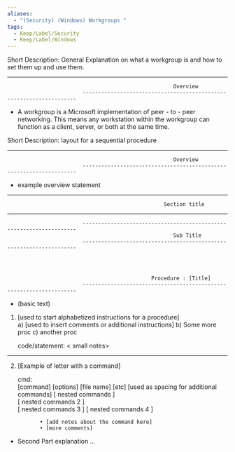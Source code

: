 ```yaml
---
aliases:
  - "(Security) (Windows) Workgroups "
tags:
  - Keep/Label/Security
  - Keep/Label/Windows
---
```



Short Description:   General Explanation on what a workgroup is and how to set them up and use them. 



--------------------------------------------------------------------------------------------------------------------------
                                                         Overview
                            --------------------------------------------------------------------

- A workgroup is a Microsoft implementation of peer - to - peer networking. This means any workstation within the workgroup can function as a client, server, or both at the same time. 


























Short Description:   layout for a sequential procedure


--------------------------------------------------------------------------------------------------------------------------
                                                         Overview
                            --------------------------------------------------------------------

- example overview statement
<write overview section here> 



--------------------------------------------------------------------------------------------------------------------------
                                                      Section title
--------------------------------------------------------------------------------------------------------------------------



                            --------------------------------------------------------------------
                                                         Sub Title
                            --------------------------------------------------------------------




                                                  Procedure : [Title]
                            --------------------------------------------------------------------

- (basic text)

1) [used to start alphabetized instructions for a procedure]  
             a) [used to insert comments or additional instructions]
             b)  Some more proc
             c)  another proc

 
      code/statement:                                                                       < small notes>
---------------------------------------

<add statement to be copied and pasted here> 


2) [Example of letter with a command]
 
      cmd:          
                       [command] [options] [file name] [etc]
                       [used as spacing for additional commands]
                            [ nested commands ]   
                                 [ nested commands 2 ]   
                                      [ nested commands 3 ] 
                                           [ nested commands 4 ] 

              • [add notes about the command here]             
              • [more comments]

- Second Part explanation ...